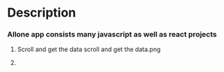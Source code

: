 # Description

### Allone app consists many javascript as well as react projects

1. Scroll and get the data 
scroll and get the data.png

2.